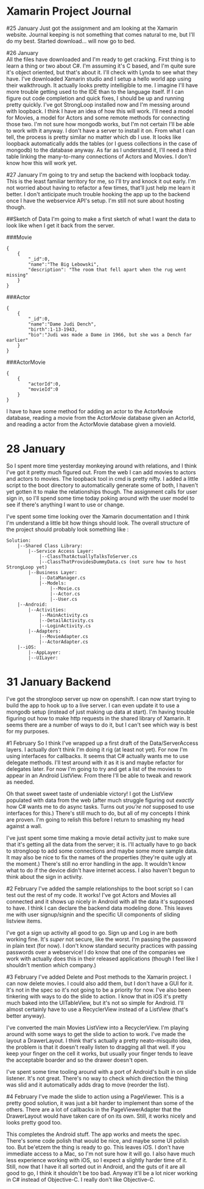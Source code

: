 # Xamarin Project Journal

#25 January 
Just got the assignment and am looking at the Xamarin website. Journal keeping is not something that comes natural to me, but I'll do my best. Started download... will now go to bed.

#26 January  
All the files have downloaded and I'm ready to get cracking. First thing is to learn a thing or two about C#. I'm assuming it's C based, and I'm quite sure it's object oriented, but that's about it. I'll check with Lynda to see what they have.
I've downloaded Xamarin studio and I setup a hello world app using their walkthrough. It actually looks pretty intelligible to me. I imagine I'll have more trouble getting used to the IDE than to the language itself. If I can figure out code completion and quick fixes, I should be up and running pretty quickly. 
I've got StrongLoop installed now and I'm messing around with loopback. I think I have an idea of how this will work. I'll need a model for Movies, a model for Actors and some remote methods for connecting those two. I'm not sure how mongodb works, but I'm not certain I'll be able to work with it anyway. I don't have a server to install it on. From what I can tell, the process is pretty similar no matter which db I use. It looks like loopback automatically adds the tables (or I guess collections in the case of mongodb) to the database anyway. As far as I understand it, I'll need a third table linking the many-to-many connections of Actors and Movies. I don't know how this will work yet. 

#27 January 
I'm going to try and setup the backend with loopback today. This is the least familiar territory for me, so I'll try and knock it out early. I'm not worried about having to refactor a few times, that'll just help me learn it better. I don't anticipate much trouble hooking the app up to the backend once I have the webservice API's setup. I'm still not sure about hosting though.

##Sketch of Data
I'm going to make a first sketch of what I want the data to look like when I get it back from the server. 

###Movie

	{
		{
			"_id":0,
			"name":"The Big Lebowski",
			"description": "The room that fell apart when the rug went missing"
		}
	}

###Actor

	{
		{
			"_id":0,
			"name":"Dame Judi Dench",
			"birth":1-13-1943,
			"bio":"Judi was made a Dame in 1966, but she was a Dench far earlier"
		}
	}

###ActorMovie

	{
		{
			"actorId":0,
			"movieId":0
		}
	}

I have to have some method for adding an actor to the ActorMovie database, reading a movie from the ActorMovie database given an ActorId, and reading a actor from the ActorMovie database given a movieId. 

# 28 January
So I spent more time yesterday monkeying around with relations, and I think I've got it pretty much figured out. From the web I can add movies to actors and actors to movies. The loopback tool in cmd is pretty nifty. I added a little script to the boot directory to automatically generate some of both, I haven't yet gotten it to make the relationships though. The assignment calls for user sign in, so I'll spend some time today poking around with the user model to see if there's anything I want to use or change. 

I've spent some time looking over the Xamarin documentation and I think I'm understand a little bit how things should look. The overall structure of the project should probably look something like :

	Solution:
		|--Shared Class Library:
			|--Service Access Layer:
				|--ClassThatActuallyTalksToServer.cs
				|--ClassThatProvidesDummyData.cs (not sure how to host StrongLoop yet)
			|--Business Layer:
				|--DataManager.cs
				|--Models:
					|--Movie.cs
					|--Actor.cs
					|--User.cs
		|--Android:
			|--Activities:
				|--MainActivity.cs
				|--DetailActivity.cs
				|--LoginActivity.cs
			|--Adapters:
				|--MovieAdapter.cs
				|--ActorAdapter.cs
		|--iOS:
			|--AppLayer:
			|--UILayer:

# 31 January Backend
I've got the strongloop server up now on openshift. I can now start trying to build the app to hook up to a live server. I can even update it to use a mongodb setup (instead of just making up data at start). I'm having trouble figuring out how to make http requests in the shared library of Xamarin. It seems there are a number of ways to do it, but I can't see which way is best for my purposes. 

#1 February
So I think I've wrapped up a first draft of the Data/ServerAccess layers. I actually don't think I'm doing it rig (at least not yet). For now I'm using interfaces for callbacks. It seems that C# actually wants me to use delegate methods. I'll test around with it as it is and maybe refactor for delegates later. For now I'm going to try and get a list of the movies to appear in an Android ListView. From there I'll be able to tweak and rework as needed. 

Oh that sweet sweet taste of undeniable victory! I got the ListView populated with data from the web (after much struggle figuring out *exactly* how C# wants me to do async tasks. Turns out *you're not* supposed to use interfaces for this.) There's still much to do, but all of my concepts I think are proven. I'm going to relish this before I return to smashing my head against a wall. 

I've just spent some time making a movie detail activity just to make sure that it's getting all the data from the server; it is. I'll actually have to go back to strongloop to add some connections and maybe some more sample data. It may also be nice to fix the names of the properties (they're quite ugly at the moment.) There's still no error handling in the app. It wouldn't know what to do if the device didn't have internet access.  I also haven't begun to think about the sign in activity. 

#2 February
I've added the sample relationships to the boot script so I can test out the rest of my code. It works! I've got Actors and Movies all connected and it shows up nicely in Android with all the data it's supposed to have. I think I can declare the backend data modeling done. This leaves me with user signup/signin and the specific UI components of sliding listview items. 

I've got a sign up activity all good to go. Sign up and Log in are both working fine. It's *super* not secure, like the worst. I'm passing the password in plain text (for now). I don't know standard security practices with passing passwords over a webservice! I do know that one of the companies we work with actually does this in their released applications (though I feel like I shouldn't mention *which* company.) 

#3 February
I've added Delete and Post methods to the Xamarin project. I can now delete movies. I could also add them, but I don't have a GUI for it. It's not in the spec so it's not going to be a priority for now. I've also been tinkering with ways to do the slide to action. I know that in iOS it's pretty much baked into the UITableView, but it's not so simple for Android. I'll almost certainly have to use a RecyclerView instead of a ListView (that's better anyway). 

I've converted the main Movies ListView into a RecyclerView. I'm playing around with some ways to get the slide to action to work. I've made the layout a DrawerLayout. I think that's actually a pretty neato-misquito idea, the problem is that it doesn't really listen to dragging all that well. If you keep your finger on the cell it works, but usually your finger tends to leave the acceptable boarder and so the drawer doesn't open. 

I've spent some time tooling around with a port of Android's built in on slide listener. It's not great. There's no way to check which direction the thing was slid and it automatically adds drag to move (reorder the list).

#4 February
I've made the slide to action using a PageViewer. This is a pretty good solution, it was just a bit harder to implement than some of the others. There are a lot of callbacks in the PageViewerAdapter that the DrawerLayout would have taken care of on its own. Still, it works nicely and looks pretty good too. 

This completes the Android stuff. The app works and meets the spec. There's some code polish that would be nice, and maybe some UI polish too. But be'etzem the thing is ready to go. This leaves iOS. I don't have immediate access to a Mac, so I'm not sure how it will go. I also have much less experience working with iOS, so I expect a slightly harder time of it. Still, now that I have it all sorted out in Android, and the guts of it are all good to go, I think it shouldn't be too bad. Anyway it'll be a lot nicer working in C# instead of Objective-C. I really don't like Objective-C. 
